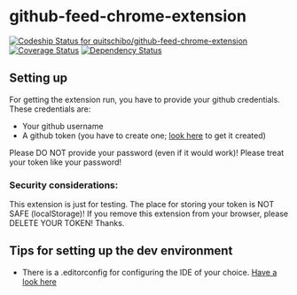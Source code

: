 github-feed-chrome-extension
============================
[ ![Codeship Status for quitschibo/github-feed-chrome-extension](https://www.codeship.io/projects/7a8b1a30-2edb-0131-3daa-5a6688a2a07f/status?branch=master)](https://www.codeship.io/projects/9441)
[![Coverage Status](https://coveralls.io/repos/quitschibo/github-feed-chrome-extension/badge.png?branch=%28detached+from+e86bd20%29)](https://coveralls.io/r/quitschibo/github-feed-chrome-extension?branch=%28detached+from+e86bd20%29)
[![Dependency Status](https://www.versioneye.com/user/projects/528097fe632bacf157000034/badge.png)](https://www.versioneye.com/user/projects/528097fe632bacf157000034)

## Setting up
For getting the extension run, you have to provide your github credentials. These credentials are:
* Your github username
* A github token (you have to create one; [look here](https://help.github.com/articles/creating-an-access-token-for-command-line-use) to get it created)

Please DO NOT provide your password (even if it would work)! Please treat your token like your password!

### Security considerations:
This extension is just for testing. The place for storing your token is NOT SAFE (localStorage)!
If you remove this extension from your browser, please DELETE YOUR TOKEN! Thanks.

## Tips for setting up the dev environment
* There is a .editorconfig for configuring the IDE of your choice. [Have a look here](http://editorconfig.org/)
